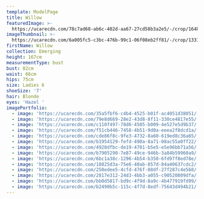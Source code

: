 ```yaml
---
template: ModelPage
title: Willow
featuredImage: >-
  https://ucarecdn.com/78c7ad68-ab6c-402d-aa67-27cd58b3a2e5/-/crop/1648x1015/0,609/-/preview/
imageThumbnail: >-
  https://ucarecdn.com/6a005fc5-c3bc-476b-99c1-06f08eb2ff81/-/crop/1331x2090/301,0/-/preview/
firstName: Willow
collection: Emerging
height: 167cm
measurementType: bust
bust: 82cm
waist: 66cm
hips: 75cm
size: Ladies 6
shoeSize: '7'
hair: Blonde
eyes: 'Hazel '
imagePortfolio:
  - image: 'https://ucarecdn.com/35a5fbf6-c4b4-4525-b01f-ac4051d38051/'
  - image: 'https://ucarecdn.com/79e8d669-28e2-43d8-8f11-330ce4817e55/'
  - image: 'https://ucarecdn.com/c110f497-78d6-4505-b009-4e527e5d9b37/'
  - image: 'https://ucarecdn.com/f51cb446-7458-4b51-9d0a-eeea2f8dcd1a/'
  - image: 'https://ucarecdn.com/cde86f8c-9fe3-4732-8a60-619ed8c36a65/'
  - image: 'https://ucarecdn.com/b1954129-fefd-490a-8a71-08ac55a0ff22/'
  - image: 'https://ucarecdn.com/4928dfbc-de19-4781-b5e5-e5e96bb71a56/'
  - image: 'https://ucarecdn.com/b7905290-7e87-49ce-946b-3a84b59960a9/'
  - image: 'https://ucarecdn.com/6bc1a38c-1296-4b54-b350-6fd97f8ed78e/'
  - image: 'https://ucarecdn.com/18825d3a-75e6-40ab-857d-84a40637cdc2/'
  - image: 'https://ucarecdn.com/250edee5-4cfd-476f-88df-27f287c4e568/'
  - image: 'https://ucarecdn.com/2817e312-24d3-4bb3-a055-c90520809dfa/'
  - image: 'https://ucarecdn.com/bb0d5817-bd9c-4f9d-8a9c-4b477919fd99/'
  - image: 'https://ucarecdn.com/b2490b5c-115c-4f7d-8edf-75643d494b21/'
---
```


